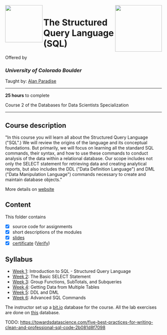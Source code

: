 <a href="https://www.coursera.org/learn/the-structured-query-language-sql">
<img src="../../../img/The_Structured_Query_Language(SQL)_logo.avif" width="150" height="150" align="right">
</a>

<img src="https://upload.wikimedia.org/wikipedia/commons/c/c3/Colorado_Buffaloes_wordmark.svg" width="120" height="120" align="left">

# The Structured Query Language (SQL)

Offered by 
### *University of Colorado Boulder*

Taught by: [Alan Paradise](https://www.coursera.org/instructor/alan-paradise)

---

**25 hours** to complete

Course 2 of the Databases for Data Scientists Specialization

---

## Course description

"In this course you will learn all about the Structured Query Language ("SQL".)   We will review the origins of the language and its conceptual foundations.   But primarily, we will focus on learning all the standard SQL commands, their syntax, and how to use these commands to conduct analysis of the data within a relational database.  Our scope includes not only the SELECT statement for retrieving data and creating analytical reports, but also includes the DDL ("Data Definition Language") and DML ("Data Manipulation Language") commands necessary to create and maintain database objects."

More details on [website](https://www.coursera.org/learn/the-structured-query-language-sql)

## Content
This folder contains 
- [x] source code for assignments
- [x] short descriptions of the modules 
- [x] [slides](./Slides) 
- [x] [certificate](./Certificate/Coursera%20Certificate%20The%20Structured%20Query%20Language%20(SQL).pdf) ([Verify](https://www.coursera.org/account/accomplishments/certificate/HS8PCQ2LVVQN))

## Syllabus
- [Week 1](./Week%201): Introduction to SQL - Structured Query Language
- [Week 2](./Week%202): The Basic SELECT Statement
- [Week 3](./Week%203): Group Functions, SubTotals, and Subqueries
- [Week 4](./Week%204): Getting Data from Multiple Tables
- [Week 5](./Week%205): DDL and DML
- [Week 6](./Week%206): Advanced SQL Commands

The instructor set up a [bit.io](https://bit.io/) database for the course. All the lab exercises are done on [this](https://bit.io/alanparadise/nw) database.



TODO: https://towardsdatascience.com/five-best-practices-for-writing-clean-and-professional-sql-code-2b081d8f7098
